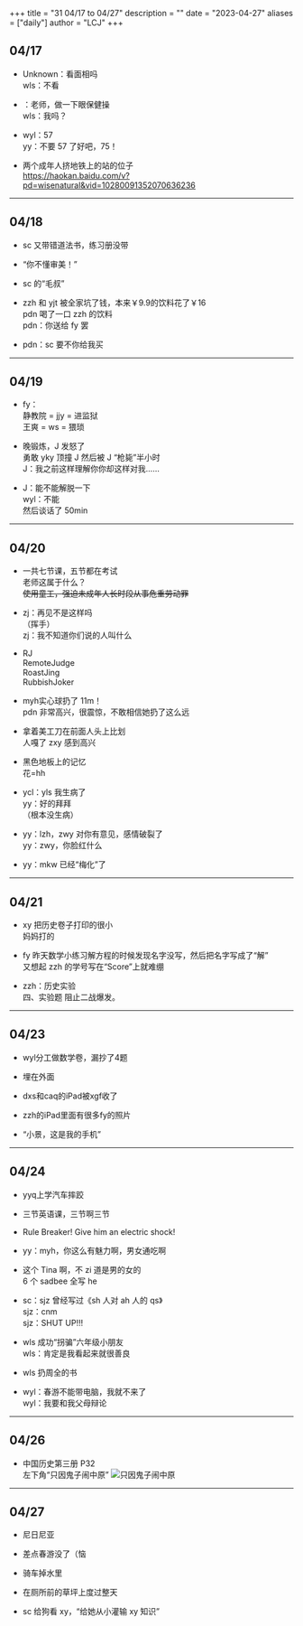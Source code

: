 +++
title = "31 04/17 to 04/27"
description = ""
date = "2023-04-27"
aliases = ["daily"]
author = "LCJ"
+++

## 04/17

- Unknown：看面相吗  
wls：不看

- ：老师，做一下眼保健操  
wls：我吗？

- wyl：57  
yy：不要 57 了好吧，75！

- 两个成年人挤地铁上的站的位子  
  <https://haokan.baidu.com/v?pd=wisenatural&vid=10280091352070636236>

---

## 04/18

- sc 又带错道法书，练习册没带

- “你不懂审美！”

- sc 的“毛叔”

- zzh 和 yjt 被全家坑了钱，本来￥9.9的饮料花了￥16  
pdn 喝了一口 zzh 的饮料  
pdn：你送给 fy 罢

- pdn：sc 要不你给我买

---

## 04/19

- fy：  
静教院 = jjy = 进监狱  
王爽 = ws = 猥琐

- 晚锻炼，J 发怒了  
勇敢 yky 顶撞 J 然后被 J “枪毙”半小时  
J：我之前这样理解你你却这样对我……

- J：能不能解脱一下  
wyl：不能  
然后谈话了 50min

---

## 04/20

- 一共七节课，五节都在考试  
老师这属于什么？  
~~使用童工，强迫未成年人长时段从事危重劳动罪~~

- zj：再见不是这样吗  
（挥手）  
zj：我不知道你们说的人叫什么

- RJ  
RemoteJudge  
RoastJing  
RubbishJoker

- myh实心球扔了 11m！  
pdn 非常高兴，很震惊，不敢相信她扔了这么远

- 拿着美工刀在前面人头上比划  
人嘎了 zxy 感到高兴

- 黑色地板上的记忆  
花=hh

- ycl：yls 我生病了  
yy：好的拜拜  
（根本没生病）

- yy：lzh，zwy 对你有意见，感情破裂了  
yy：zwy，你脸红什么

- yy：mkw 已经“梅化”了

---

## 04/21

- xy 把历史卷子打印的很小  
妈妈打的

- fy 昨天数学小练习解方程的时候发现名字没写，然后把名字写成了“解”  
又想起 zzh 的学号写在“Score”上就难绷

- zzh：历史实验  
四、实验题 阻止二战爆发。

---

## 04/23

- wyl分工做数学卷，漏抄了4题

- 埋在外面

- dxs和caq的iPad被xgf收了

- zzh的iPad里面有很多fy的照片

- “小景，这是我的手机”

---

## 04/24

- yyq上学汽车摔跤

- 三节英语课，三节啊三节

- Rule Breaker! Give him an electric shock!

- yy：myh，你这么有魅力啊，男女通吃啊

- 这个 Tina 啊，不 zi 道是男的女的  
6 个 sadbee 全写 he

- sc：sjz 曾经写过《sh 人对 ah 人的 qs》  
sjz：cnm  
sjz：SHUT UP!!!

- wls 成功“拐骗”六年级小朋友  
wls：肯定是我看起来就很善良

- wls 扔周全的书

- wyl：春游不能带电脑，我就不来了  
wyl：我要和我父母辩论

---

## 04/26

- 中国历史第三册 P32  
左下角“只因鬼子闹中原”
![只因鬼子闹中原](https://cdn.xalaok.top/images/sbdaily/2023/04/27/zy.png)

---

## 04/27

- 尼日尼亚

- 差点春游没了（恼

- 骑车掉水里

- 在厕所前的草坪上度过整天

- sc 给狗看 xy，“给她从小灌输 xy 知识”
